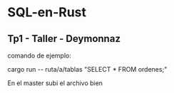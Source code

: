 # SQL-en-Rust
## Tp1 - Taller - Deymonnaz
comando de ejemplo:

cargo run -- ruta/a/tablas "SELECT * FROM ordenes;"

En el master subi el archivo bien 

